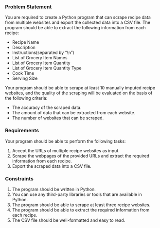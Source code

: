 ### Problem Statement

You are required to create a Python program that can scrape recipe data from multiple websites and export the collected data into a CSV file. The program should be able to extract the following information from each recipe:

- Recipe Name
- Description
- Instructions(separated by “\n”)
- List of Grocery Item Names
- List of Grocery Item Quantity
- List of Grocery Item Quantity Type
- Cook Time
- Serving Size

Your program should be able to scrape at least 10 manually imputed recipe websites, and the quality of the scraping will be evaluated on the basis of the following criteria:

- The accuracy of the scraped data.
- The amount of data that can be extracted from each website.
- The number of websites that can be scraped.

### Requirements

Your program should be able to perform the following tasks:

1. Accept the URLs of multiple recipe websites as input.
2. Scrape the webpages of the provided URLs and extract the required information from each recipe.
3. Export the scraped data into a CSV file.

### Constraints

1. The program should be written in Python.
2. You can use any third-party libraries or tools that are available in Python.
3. The program should be able to scrape at least three recipe websites.
4. The program should be able to extract the required information from each recipe.
5. The CSV file should be well-formatted and easy to read.
